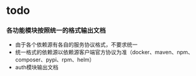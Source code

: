 # todo

###  各功能模块按照统一的格式输出文档

- 由于各个依赖源有各自的服务协议格式，不要求统一
- 统一格式的依赖源以依赖源客户端官方协议为准（docker、maven、npm、composer、pypi、rpm、helm）
- auth模块输出文档


